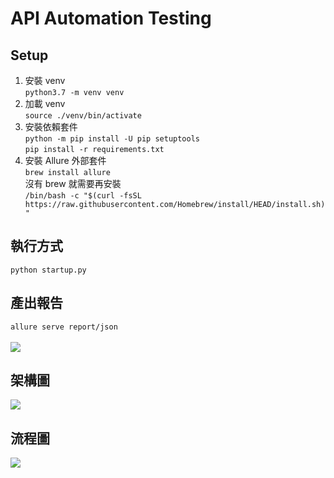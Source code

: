 # API Automation Testing 
## Setup
1. 安裝 venv<br/>
`python3.7 -m venv venv`<br/>
2. 加載 venv<br/>
`source ./venv/bin/activate`<br/>
3. 安裝依賴套件<br/>
`python -m pip install -U pip setuptools`<br/>
`pip install -r requirements.txt`<br/>
4. 安裝 Allure 外部套件<br/>
`brew install allure`<br/>
沒有 brew 就需要再安裝<br/>
`/bin/bash -c "$(curl -fsSL https://raw.githubusercontent.com/Homebrew/install/HEAD/install.sh)"`
## 執行方式<br/>
`python startup.py`<br/>
## 產出報告<br/>
`allure serve report/json`<br/><br/>
![](doc/allurereport.png)
## 架構圖<br/>
![](doc/apitestingframediagram.png)
## 流程圖<br/>
![](doc/apitestingflow.png)
